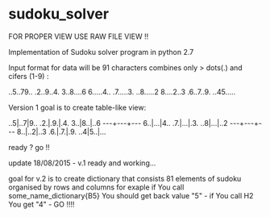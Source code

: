 # sudoku_solver

FOR PROPER VIEW USE RAW FILE VIEW !!

Implementation of Sudoku solver program in python 2.7

Input format for data will be 91 characters combines only > dots(.) and cifers (1-9) :

..5..79.. .2..9..4. 3..8....6 6.....4.. .7.....3. ..8.....2 8....2..3 .6..7..9. ..45.....

Version 1 goal is to create table-like view:

..5|..7|9..
.2.|.9.|.4.
3..|8..|..6
---+---+---
6..|...|4..
.7.|...|.3.
..8|...|..2
---+---+---
8..|..2|..3
.6.|.7.|.9.
..4|5..|...

ready ? go !!

update 18/08/2015 - v.1 ready and working...

goal for v.2 is to create dictionary that consists 81 elements of sudoku organised by rows and columns 
for exaple if You call some_name_dictionary{B5} You should get back value "5" - if You call H2 You get "4" - GO !!!!




